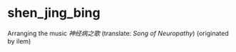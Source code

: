 # shen_jing_bing

Arranging the music *神经病之歌* (translate: *Song of Neuropathy*) (originated by ilem)
